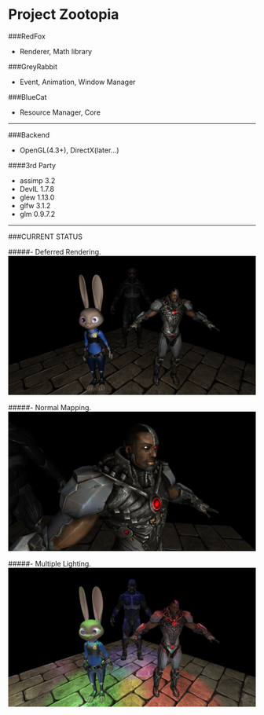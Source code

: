 Project Zootopia
================

###RedFox
* Renderer, Math library

###GreyRabbit
* Event, Animation, Window Manager

###BlueCat
* Resource Manager, Core


***


###Backend
* OpenGL(4.3+), DirectX(later...)

####3rd Party
+ assimp 3.2
+ DevIL 1.7.8
+ glew 1.13.0
+ glfw 3.1.2
+ glm 0.9.7.2


***


###CURRENT STATUS

#####- Deferred Rendering.
![alt tag](https://raw.githubusercontent.com/QuietDuck/Zootopia/master/screenshot/1.png)


#####- Normal Mapping.
![alt tag](https://raw.githubusercontent.com/QuietDuck/Zootopia/master/screenshot/2.png)


#####- Multiple Lighting.
![alt tag](https://raw.githubusercontent.com/QuietDuck/Zootopia/master/screenshot/3.png)
